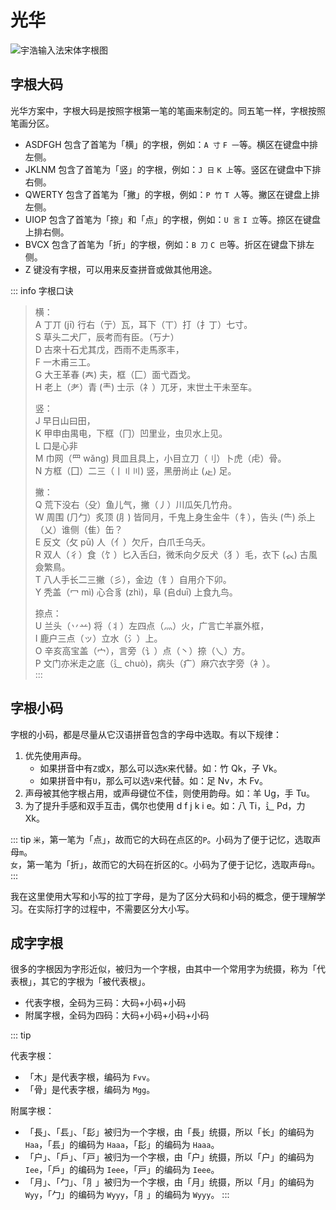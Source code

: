 # 光华

![宇浩输入法宋体字根图](/yulight.webp)

## 字根大码

光华方案中，字根大码是按照字根第一笔的笔画来制定的。同五笔一样，字根按照笔画分区。

- ASDFGH 包含了首笔为「横」的字根，例如：`A 寸` `F 一`等。横区在键盘中排左侧。
- JKLNM 包含了首笔为「竖」的字根，例如：`J 日` `K 上`等。竖区在键盘中下排右侧。
- QWERTY 包含了首笔为「撇」的字根，例如：`P 竹` `T 人`等。撇区在键盘上排左侧。
- UIOP 包含了首笔为「捺」和「点」的字根，例如：`U 言` `I 立`等。捺区在键盘上排右侧。
- BVCX 包含了首笔为「折」的字根，例如：`B 刀` `C 巴`等。折区在键盘下排左侧。
- Z 键没有字根，可以用来反查拼音或做其他用途。

::: info 字根口诀
>横：  
>A 丁丌 (jī) 行右（亍）瓦，耳下（丅）打（扌丁）七寸。  
>S 草头二犬厂，辰考而有臣。（丂𠂇）  
>D 古來十石尤其戊，西雨不走馬豕丰，  
>F 一木甫三工。  
>G 大王革春 (𡗗) 夫，框（匚）面弋酉戈。  
>H 老上（耂）青 (龶) 士示（礻）兀牙，末世土干未至车。  
>
>竖：  
>J 早日山曰田，  
>K 甲申由禺电，下框（冂）凹里业，虫贝水上见。  
>L 口是心非  
>M 巾网（罒 wǎng) 貝皿且具上，小目立刀（刂）卜虎（虍）骨。  
>N 方框（囗）二三（丨〢〣) 竖，黑册尚止 (龰) 足。  
>
>撇：  
>Q 荒下没右（殳）鱼儿气，撇（丿）川瓜矢几竹舟。  
>W 周围 (⺆勹）炙顶 (⺼) 皆同月，千鬼上身生金牛（牜），告头 (⺧) 杀上（乂）谁侧（隹）缶？  
>E 反文（攵 pū) 人（亻）欠斤，白爪壬乌夭。  
>R 双人（彳）食（饣）匕入舌臼，微禾向夕反犬（犭）毛，衣下 (𧘇) 古風僉繁鳥。  
>T 八人手长二三撇（彡），金边（钅）自用介下卯。  
>Y 秃盖（冖 mì) 心合豸 (zhì)，阜 (𠂤duī) 上食九鸟。  
>
>捺点：  
>U 兰头（丷䒑) 将（丬）左四点（灬）火，广言亡羊赢外框，  
>I 鹿户三点（ッ）立水（氵）上。  
>O 辛亥高宝盖（宀），言旁（讠）点（丶）捺（乀）方。  
>P 文门亦米走之底（辶 chuò)，病头（疒）麻穴衣字旁（衤）。  
:::

## 字根小码

字根的小码，都是尽量从它汉语拼音包含的字母中选取。有以下规律：

1. 优先使用声母。
   - 如果拼音中有`Z`或`X`，那么可以选`K`来代替。如：竹 Qk，子 Vk。
   - 如果拼音中有`U`，那么可以选`V`来代替。如：足 Nv，木 Fv。
2. 声母被其他字根占用，或声母键位不佳，则使用韵母。如：羊 Ug，手 Tu。
3. 为了提升手感和双手互击，偶尔也使用 d f j k i e。如：八 Ti，辶 Pd，力 Xk。

::: tip
 `米`，第一笔为「点」，故而它的大码在点区的`P`。小码为了便于记忆，选取声母`m`。  
 `女`，第一笔为「折」，故而它的大码在折区的`C`。小码为了便于记忆，选取声母`n`。  
:::

我在这里使用大写和小写的拉丁字母，是为了区分大码和小码的概念，便于理解学习。在实际打字的过程中，不需要区分大小写。

## 成字字根

很多的字根因为字形近似，被归为一个字根，由其中一个常用字为统摄，称为「代表根」，其它的字根为「被代表根」。

- 代表字根，全码为三码：大码+小码+小码
- 附属字根，全码为四码：大码+小码+小码+小码

::: tip

代表字根：

- 「木」是代表字根，编码为 `Fvv`。
- 「骨」是代表字根，编码为 `Mgg`。

附属字根：

- 「長」、「镸」、「髟」被归为一个字根，由「長」统摄，所以「长」的编码为 `Haa`，「镸」的编码为 `Haaa`，「髟」的编码为 `Haaa`。
- 「户」、「戶」、「戸」被归为一个字根，由「户」统摄，所以「户」的编码为 `Iee`，「戶」的编码为 `Ieee`，「戸」的编码为 `Ieee`。
- 「月」、「勹」、「⺼」被归为一个字根，由「月」统摄，所以「月」的编码为 `Wyy`，「勹」的编码为 `Wyyy`，「⺼」的编码为 `Wyyy`。
:::
